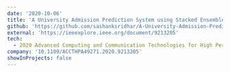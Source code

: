 ```yaml
---
date: '2020-10-06'
title: 'A University Admission Prediction System using Stacked Ensemble Learning'
github: 'https://github.com/sashanksridhar/A-University-Admission-Prediction-System-using-Stacked-Ensemble-Learning'
external: 'https://ieeexplore.ieee.org/document/9213205'
tech:
  - 2020 Advanced Computing and Communication Technologies for High Performance Applications (ACCTHPA)
company: '10.1109/ACCTHPA49271.2020.9213205'
showInProjects: false
---
```

